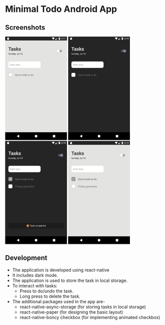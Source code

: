 # Minimal Todo Android App

## Screenshots
<img src="assets/screenshots/Screenshot_1657399282.png" width=200 />
<img src="assets/screenshots/Screenshot_1657399764.png" width=200 />
<img src="assets/screenshots/Screenshot_1657399793.png" width=200 />
<img src="assets/screenshots/Screenshot_1657399798.png" width=200 />

## Development
- The application is developed using react-native
- It includes dark mode.
- The application is used to store the task in local storage.
- To interact with tasks:
  - Press to do/undo the task.
  - Long press to delete the task.
- The additional packages used in the app are-
  - react-native-async-storage (for storing tasks in local storage)
  - react-native-paper (for designing the basic layout)
  - react-native-boncy checkbox (for implementing animated checkbox)
